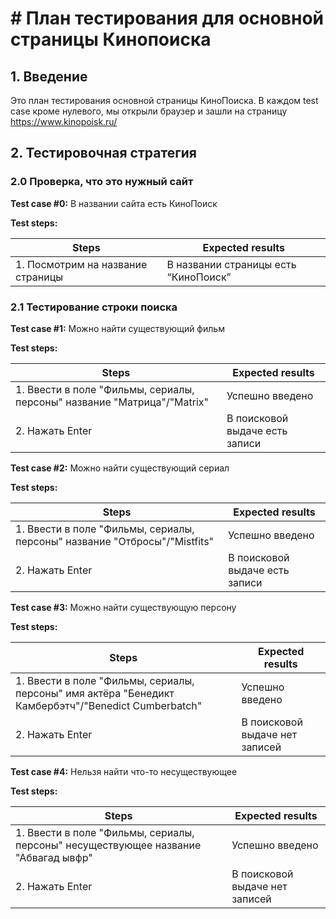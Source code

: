 # # План тестирования для основной страницы Кинопоиска

## 1. Введение

Это план тестирования основной страницы КиноПоиска. В каждом test case кроме нулевого, мы открыли браузер и зашли на страницу https://www.kinopoisk.ru/

## 2. Тестировочная стратегия  

### 2.0 Проверка, что это нужный сайт

**Test case #0:** В названии сайта есть КиноПоиск

**Test steps:**

| Steps  | Expected results  |
| ------------- | ------------- |
| 1. Посмотрим на название страницы| В названии страницы есть “КиноПоиск” |

### 2.1 Тестирование строки поиска

**Test case #1:** Можно найти существующий фильм

**Test steps:**

| Steps  | Expected results  |
| ------------- | ------------- |
| 1. Ввести в поле "Фильмы, сериалы, персоны" название "Матрица"/"Matrix" | Успешно введено |
| 2. Нажать Enter | В поисковой выдаче есть записи |

**Test case #2:** Можно найти существующий сериал

**Test steps:**

| Steps  | Expected results  |
| ------------- | ------------- |
| 1. Ввести в поле "Фильмы, сериалы, персоны" название "Отбросы"/"Mistfits" | Успешно введено |
| 2. Нажать Enter | В поисковой выдаче есть записи |

**Test case #3:** Можно найти существующую персону

**Test steps:**

| Steps  | Expected results  |
| ------------- | ------------- |
| 1. Ввести в поле "Фильмы, сериалы, персоны" имя актёра "Бенедикт Камбербэтч"/"Benedict Cumberbatch" | Успешно введено |
| 2. Нажать Enter | В поисковой выдаче нет записей |

**Test case #4:** Нельзя найти что-то несуществующее

**Test steps:**

| Steps  | Expected results  |
| ------------- | ------------- |
| 1. Ввести в поле "Фильмы, сериалы, персоны" несуществующее название "Абвагад ывфр" | Успешно введено |
| 2. Нажать Enter | В поисковой выдаче нет записей |
